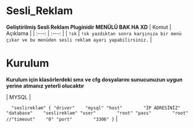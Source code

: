 # Sesli_Reklam
 **Geliştirilmiş Sesli Reklam Pluginidir MENÜLÜ BAK HA XD**
 | Komut  | Açıklama |
 | :---: | :---: |
 | `!sk` | `!sk yazdıktan sonra karşınıza bir menü çıkar ve bu menüden sesli reklam ayarı yapabilirsiniz.`  |

# Kurulum
 **Kurulum için klasörlerdeki smx ve cfg dosyalarını sunucunuzun uygun yerine atmanız yeterli olucaktır**

 | MYSQL | 

  `  "seslireklam"
    {
        "driver"    "mysql"
        "host"        "İP ADRESİNİZ"
        "database"    "seslireklam"
        "user"        "root"
        "pass"        "root"
        //"timeout"    "0"
        "port"        "3306"
    }` | 
 
